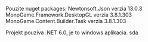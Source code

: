 Pouzite nuget packages:
  Newtonsoft.Json verzia 13.0.3
  MonoGame.Framework.DesktopGL verzia 3.8.1.303
  MonoGame.Content.Builder.Task verzia 3.8.1.303

Projekt pouziva .NET 6.0, je to windows aplikacia.
sda
